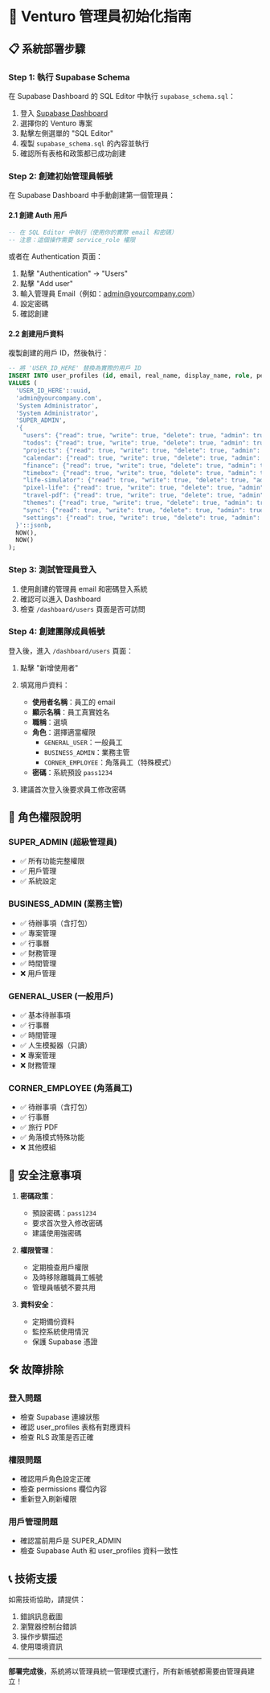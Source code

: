 # 🔧 Venturo 管理員初始化指南

## 📋 系統部署步驟

### Step 1: 執行 Supabase Schema
在 Supabase Dashboard 的 SQL Editor 中執行 `supabase_schema.sql`：

1. 登入 [Supabase Dashboard](https://supabase.com/dashboard)
2. 選擇你的 Venturo 專案
3. 點擊左側選單的 "SQL Editor"
4. 複製 `supabase_schema.sql` 的內容並執行
5. 確認所有表格和政策都已成功創建

### Step 2: 創建初始管理員帳號
在 Supabase Dashboard 中手動創建第一個管理員：

#### 2.1 創建 Auth 用戶
```sql
-- 在 SQL Editor 中執行（使用你的實際 email 和密碼）
-- 注意：這個操作需要 service_role 權限
```

或者在 Authentication 頁面：
1. 點擊 "Authentication" → "Users"
2. 點擊 "Add user" 
3. 輸入管理員 Email（例如：admin@yourcompany.com）
4. 設定密碼
5. 確認創建

#### 2.2 創建用戶資料
複製創建的用戶 ID，然後執行：

```sql
-- 將 'USER_ID_HERE' 替換為實際的用戶 ID
INSERT INTO user_profiles (id, email, real_name, display_name, role, permissions, created_at, updated_at)
VALUES (
  'USER_ID_HERE'::uuid,
  'admin@yourcompany.com',
  'System Administrator', 
  'System Administrator',
  'SUPER_ADMIN',
  '{
    "users": {"read": true, "write": true, "delete": true, "admin": true},
    "todos": {"read": true, "write": true, "delete": true, "admin": true, "packaging": true},
    "projects": {"read": true, "write": true, "delete": true, "admin": true},
    "calendar": {"read": true, "write": true, "delete": true, "admin": true},
    "finance": {"read": true, "write": true, "delete": true, "admin": true},
    "timebox": {"read": true, "write": true, "delete": true, "admin": true},
    "life-simulator": {"read": true, "write": true, "delete": true, "admin": true},
    "pixel-life": {"read": true, "write": true, "delete": true, "admin": true},
    "travel-pdf": {"read": true, "write": true, "delete": true, "admin": true},
    "themes": {"read": true, "write": true, "delete": true, "admin": true},
    "sync": {"read": true, "write": true, "delete": true, "admin": true},
    "settings": {"read": true, "write": true, "delete": true, "admin": true}
  }'::jsonb,
  NOW(),
  NOW()
);
```

### Step 3: 測試管理員登入
1. 使用創建的管理員 email 和密碼登入系統
2. 確認可以進入 Dashboard
3. 檢查 `/dashboard/users` 頁面是否可訪問

### Step 4: 創建團隊成員帳號
登入後，進入 `/dashboard/users` 頁面：

1. 點擊 "新增使用者"
2. 填寫用戶資料：
   - **使用者名稱**：員工的 email
   - **顯示名稱**：員工真實姓名
   - **職稱**：選填
   - **角色**：選擇適當權限
     - `GENERAL_USER`：一般員工
     - `BUSINESS_ADMIN`：業務主管
     - `CORNER_EMPLOYEE`：角落員工（特殊模式）
   - **密碼**：系統預設 `pass1234`

3. 建議首次登入後要求員工修改密碼

## 🔐 角色權限說明

### SUPER_ADMIN (超級管理員)
- ✅ 所有功能完整權限
- ✅ 用戶管理
- ✅ 系統設定

### BUSINESS_ADMIN (業務主管)
- ✅ 待辦事項（含打包）
- ✅ 專案管理
- ✅ 行事曆
- ✅ 財務管理
- ✅ 時間管理
- ❌ 用戶管理

### GENERAL_USER (一般用戶)
- ✅ 基本待辦事項
- ✅ 行事曆
- ✅ 時間管理
- ✅ 人生模擬器（只讀）
- ❌ 專案管理
- ❌ 財務管理

### CORNER_EMPLOYEE (角落員工)
- ✅ 待辦事項（含打包）
- ✅ 行事曆
- ✅ 旅行 PDF
- ✅ 角落模式特殊功能
- ❌ 其他模組

## 🚨 安全注意事項

1. **密碼政策**：
   - 預設密碼：`pass1234`
   - 要求首次登入修改密碼
   - 建議使用強密碼

2. **權限管理**：
   - 定期檢查用戶權限
   - 及時移除離職員工帳號
   - 管理員帳號不要共用

3. **資料安全**：
   - 定期備份資料
   - 監控系統使用情況
   - 保護 Supabase 憑證

## 🛠️ 故障排除

### 登入問題
- 檢查 Supabase 連線狀態
- 確認 user_profiles 表格有對應資料
- 檢查 RLS 政策是否正確

### 權限問題
- 確認用戶角色設定正確
- 檢查 permissions 欄位內容
- 重新登入刷新權限

### 用戶管理問題
- 確認當前用戶是 SUPER_ADMIN
- 檢查 Supabase Auth 和 user_profiles 資料一致性

## 📞 技術支援

如需技術協助，請提供：
1. 錯誤訊息截圖
2. 瀏覽器控制台錯誤
3. 操作步驟描述
4. 使用環境資訊

---

**部署完成後**，系統將以管理員統一管理模式運行，所有新帳號都需要由管理員建立！